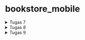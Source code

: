 # bookstore_mobile

<details>
<summary>Tugas 7</summary
<br>

## Stateless Widget
- Stateless Widget dalam Flutter tidak memiliki keadaan internal. Kontennya tetap sama sepanjang masa hidupnya.
- Contoh Stateless Widget adalah ikon, teks, atau gambar. Misalnya, jika membuat widget yang menampilkan ikon pesawat, maka akan tetap menjadi ikon pesawat tanpa perubahan selama sisa aplikasi berjalan.

### Stateful Widget
- Stateful Widget memiliki keadaan internal yang dapat berubah selama masa hidupnya. Keadaan ini dapat diperbarui berdasarkan perubahan data atau interaksi pengguna.
- Contoh Stateful Widget adalah tombol yang berubah warnanya ketika ditekan atau daftar yang dapat diperbarui ketika data berubah. Saat pengguna berinteraksi dengan Stateful Widget, keadaannya dapat berubah, dan tampilan widget dapat diperbarui sesuai dengan perubahan tersebut.

### Widget yang digunakan di Tugas 7

- MyApp: Widget yang merupakan root dari aplikasi Flutter. Widget ini mengembalikan sebuah MaterialApp yang menyediakan fitur-fitur dasar dari Material Design, seperti tema, navigasi, dan gesture.
- MyHomePage: Widget yang merupakan halaman utama dari aplikasi. Widget ini mengembalikan sebuah Scaffold yang menyediakan struktur layout dasar untuk aplikasi, seperti app bar, body, dan floating action button.
- SingleChildScrollView: Widget yang menyediakan kemampuan untuk melakukan scroll pada konten yang melebihi ukuran layar. Widget ini membungkus Padding yang berisi Column.
- Padding: Widget yang memberikan jarak antara widget dengan widget lainnya. Widget ini digunakan untuk memberikan jarak antara tepi layar dengan konten, serta antara judul dengan grid layout.
- Column: Widget yang menampilkan widget-widget lainnya secara vertikal. Widget ini digunakan untuk menampilkan judul dan grid layout.
- Text: Widget yang menampilkan teks dengan berbagai atribut, seperti alignment, style, dan font. Widget ini digunakan untuk menampilkan judul "Pony Pocket".
- GridView.count: Widget yang menampilkan widget-widget lainnya dalam bentuk grid dengan jumlah kolom yang ditentukan. Widget ini digunakan untuk menampilkan tiga tombol sederhana dengan ikon dan teks.
- ShopCard: Widget yang menampilkan sebuah Material dengan InkWell dan Container. Widget ini digunakan untuk menampilkan setiap item pada grid layout dengan warna, ikon, dan teks yang sesuai.
- Material: Widget yang memberikan efek visual Material Design pada widget lainnya, seperti elevasi, warna, dan bentuk. Widget ini digunakan untuk memberikan warna pada setiap item pada grid layout.
- InkWell: Widget yang memberikan efek visual dan gesture pada widget lainnya, seperti splash dan highlight. Widget ini digunakan untuk memberikan respons ketika setiap item pada grid layout ditekan.
- Container: Widget yang menyediakan berbagai kemampuan untuk mengatur widget lainnya, seperti padding, alignment, dan decoration. Widget ini digunakan untuk menampilkan ikon dan teks pada setiap item pada grid layout.
- Center: Widget yang menempatkan widget lainnya di tengah-tengah. Widget ini digunakan untuk menempatkan Column yang berisi ikon dan teks pada setiap item pada grid layout.
- Icon: Widget yang menampilkan ikon dengan berbagai atribut, seperti warna, ukuran, dan jenis. Widget ini digunakan untuk menampilkan ikon pada setiap item pada grid layout.

### Step by step pengerjaan
- Saya membuat flutter app di direktori lokal di laptop saya
- Saya membuat repo di github, kemudian push flutter app yang sudah dibuat
- Saya membuat menu.dart pada lib
- Pada main.dart di lib saya memindahkan MyHomePage dan class _MyHomePageState ke menu.dart
- Pada menu.dart saya mengubah widget halaman menjadi stateless widget dan menambahkan widget teks dan card lain
- Selesai
- 
</details>

<details>
  <summary>Tugas 8</summary>
  <br>

  ### Navigator.push() & Navigator.pushReplacement()
  Navigator.push() digunakan untuk menambahkan halaman baru ke dalam tumpukan halaman dan membuat navigasi ke halaman tersebut. Navigator.pushReplacement() juga menambahkan halaman baru ke dalam tumpukan halaman, tetapi secara bersamaan menghapus halaman saat ini dari tumpukan. Contoh penggunaan:

Navigator.push():
```dart
Navigator.push(
  context,
  MaterialPageRoute(builder: (context) => NextPage()),
);
```
Navigator.pushReplacement():
```dart
Navigator.pushReplacement(
  context,
  MaterialPageRoute(builder: (context) => HomePage()),
);
```

### Layout Flutter

| Widget             | Deskripsi |
| ------------------ | --------- |
| `MyApp`            | Widget yang merupakan root dari aplikasi Flutter. Widget ini mengembalikan sebuah MaterialApp yang menyediakan fitur-fitur dasar dari Material Design, seperti tema, navigasi, dan gesture. |
| `MyHomePage`       | Widget yang merupakan halaman utama dari aplikasi. Widget ini mengembalikan sebuah Scaffold yang menyediakan struktur layout dasar untuk aplikasi, seperti app bar, body, dan floating action button. |
| `SingleChildScrollView` | Widget yang menyediakan kemampuan untuk melakukan scroll pada konten yang melebihi ukuran layar. Widget ini membungkus Padding yang berisi Column. |
| `Padding`          | Widget yang memberikan jarak antara widget dengan widget lainnya. Widget ini digunakan untuk memberikan jarak antara tepi layar dengan konten, serta antara judul dengan grid layout. |
| `Column`           | Widget yang menampilkan widget-widget lainnya secara vertikal. Widget ini digunakan untuk menampilkan judul dan grid layout. |
| `Text`             | Widget yang menampilkan teks dengan berbagai atribut, seperti alignment, style, dan font. Widget ini digunakan untuk menampilkan judul "Pony Pocket". |
| `GridView.count`   | Widget yang menampilkan widget-widget lainnya dalam bentuk grid dengan jumlah kolom yang ditentukan. Widget ini digunakan untuk menampilkan tiga tombol sederhana dengan ikon dan teks. |
| `ShopCard`         | Widget yang menampilkan sebuah Material dengan InkWell dan Container. Widget ini digunakan untuk menampilkan setiap item pada grid layout dengan warna, ikon, dan teks yang sesuai. |
| `Material`         | Widget yang memberikan efek visual Material Design pada widget lainnya, seperti elevasi, warna, dan bentuk. Widget ini digunakan untuk memberikan warna pada setiap item pada grid layout. |
| `InkWell`         | Widget yang memberikan efek visual dan gesture pada widget lainnya, seperti splash dan highlight. Widget ini digunakan untuk memberikan respons ketika setiap item pada grid layout ditekan. |
| `Container`        | Widget yang menyediakan berbagai kemampuan untuk mengatur widget lainnya, seperti padding, alignment, dan decoration. Widget ini digunakan untuk menampilkan ikon dan teks pada setiap item pada grid layout. |
| `Center`           | Widget yang menempatkan widget lainnya di tengah-tengah. Widget ini digunakan untuk menempatkan Column yang berisi ikon dan teks pada setiap item pada grid layout. |
| `Icon`             | Widget yang menampilkan ikon dengan berbagai atribut, seperti warna, ukuran, dan jenis. Widget ini digunakan untuk menampilkan ikon pada setiap item pada grid layout. |

### Elemen Input pada Form

`TextFormField`: Untuk mengambil input teks, seperti nama, harga, dan deskripsi produk.
`ElevatedButton`: Untuk menangkap input pengguna saat tombol "Save" ditekan.

### Penerapan Clean Architecture pada aplikasi Flutter
Clean Architecture adalah pendekatan arsitektur perangkat lunak yang memisahkan kode menjadi beberapa lapisan (entitas, use case, infrastruktur) untuk mencapai keterpisahan tanggung jawab dan kebersihan kode.

### Implementasi step-by-step:

- Pertama saya membuat screen baru yaitu `shoplist_form.dart ` sebagai page untuk menambahkan produk, user bisa menambbahkan produk dengan menginput informasi nama, harga dan deskripsi terlebih dahulu. Kemudian produk tersebut akan disimpan di List savedProducts yang sudah dibuat class nya.
- Setelah user form, akan direset
- Saya menambahkan navigasi ke page tersebut di  `left_drawer.dart` dan `menu.dart `
- Saya membuat screen lain `shoplist_list.dart` sebagai page supaya user bisa melihat produk yang sudah mereka tambahkan.
- Saya menambahkan navigasi ke page tersebut di  `left_drawer.dart` dan `menu.dart `
- Saya juga menambahkan drawer di masing2 page yang sudah dibuat

</details>

<details>
  <summary>Tugas 9</summary>
  <br>

### Apakah bisa kita melakukan pengambilan data JSON tanpa membuat model terlebih dahulu? Jika iya, apakah hal tersebut lebih baik daripada membuat model sebelum melakukan pengambilan data JSON?
Ya, kita bisa melakukan pengambilan data JSON tanpa membuat model terlebih dahulu. Namun, menggunakan model dapat membantu memudahkan pengolahan dan penggunaan data dengan lebih terstruktur.

###  Jelaskan fungsi dari CookieRequest dan jelaskan mengapa instance CookieRequest perlu untuk dibagikan ke semua komponen di aplikasi Flutter.
CookieRequest adalah permintaan (request) yang membawa informasi cookie saat berkomunikasi dengan server. Menggunakan instance CookieRequest untuk dibagikan ke semua komponen dalam aplikasi Flutter memastikan konsistensi dan keberlanjutan sesi pengguna di seluruh aplikasi.

###  Jelaskan mekanisme pengambilan data dari JSON hingga dapat ditampilkan pada Flutter.
Mekanisme pengambilan data dari JSON hingga ditampilkan pada Flutter melibatkan langkah-langkah seperti pengambilan data menggunakan API atau HTTP request, parsing data JSON, dan kemudian menampilkan data tersebut menggunakan widget Flutter sesuai dengan tata letak yang diinginkan.

### Jelaskan mekanisme autentikasi dari input data akun pada Flutter ke Django hingga selesainya proses autentikasi oleh Django dan tampilnya menu pada Flutter.
Mekanisme autentikasi dari input data akun pada Flutter ke Django melibatkan pengiriman data login dari aplikasi Flutter ke backend Django melalui API. Django akan memproses data tersebut, melakukan autentikasi, dan menghasilkan token yang dikirim kembali ke aplikasi Flutter. Aplikasi Flutter dapat menyimpan token ini dan menggunakannya dalam setiap permintaan berikutnya untuk mengakses sumber daya yang memerlukan autentikasi. Setelah proses autentikasi selesai, menu pada aplikasi Flutter dapat diperbarui sesuai dengan hak akses pengguna yang terotentikasi.

### Widget yang digunakan
| Widget             | Fungsi                                   | Penjelasan Implementasi                                       |
| ------------------ | ---------------------------------------- | ------------------------------------------------------------- |
| TextField          | Memungkinkan pengguna memasukkan teks    | Digunakan untuk memasukkan nama pengguna dan kata sandi        |
| FutureBuilder      | Membangun widget secara asinkron         | Mengelola status loading, error, dan data yang tersedia        |
| ListView.builder   | Membuat daftar yang dapat digulirkan     | Menampilkan daftar album yang diambil                           |
| Column             | Menyusun komponen secara vertikal        | Menyusun detail album seperti nama, jumlah, dan deskripsi secara vertikal  |
| SizedBox           | Menambahkan ruang vertikal               | Menambahkan ruang antara berbagai informasi tentang album      |

### Step-by-step Pengerjaan
- Pertama saya buat app django authentication
- membuat function login pada view.py
- meng-install package
- membuat login dart
- membuat model kustom
- membuat detail product_list page
- selesai

  
